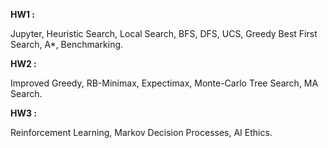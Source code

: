 **HW1 :**

Jupyter, Heuristic Search, Local Search, BFS, DFS, UCS, Greedy Best First Search, A*, Benchmarking.

**HW2 :**

Improved Greedy, RB-Minimax, Expectimax, Monte-Carlo Tree Search, MA Search.

**HW3 :**

Reinforcement Learning, Markov Decision Processes, AI Ethics.

